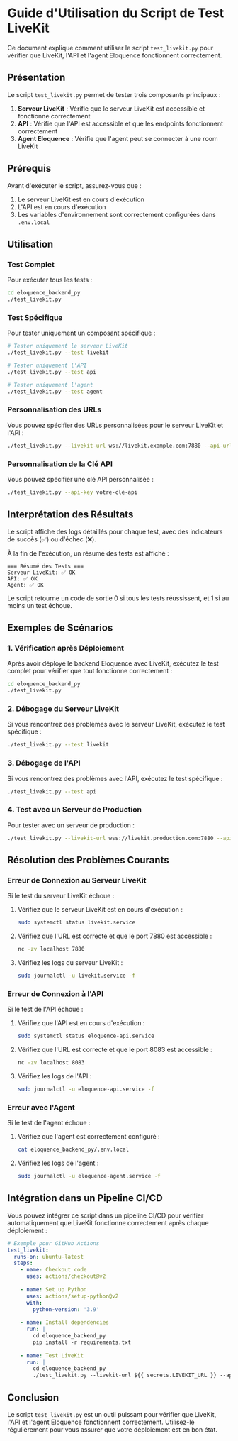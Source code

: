 # Guide d'Utilisation du Script de Test LiveKit

Ce document explique comment utiliser le script `test_livekit.py` pour vérifier que LiveKit, l'API et l'agent Eloquence fonctionnent correctement.

## Présentation

Le script `test_livekit.py` permet de tester trois composants principaux :

1. **Serveur LiveKit** : Vérifie que le serveur LiveKit est accessible et fonctionne correctement
2. **API** : Vérifie que l'API est accessible et que les endpoints fonctionnent correctement
3. **Agent Eloquence** : Vérifie que l'agent peut se connecter à une room LiveKit

## Prérequis

Avant d'exécuter le script, assurez-vous que :

1. Le serveur LiveKit est en cours d'exécution
2. L'API est en cours d'exécution
3. Les variables d'environnement sont correctement configurées dans `.env.local`

## Utilisation

### Test Complet

Pour exécuter tous les tests :

```bash
cd eloquence_backend_py
./test_livekit.py
```

### Test Spécifique

Pour tester uniquement un composant spécifique :

```bash
# Tester uniquement le serveur LiveKit
./test_livekit.py --test livekit

# Tester uniquement l'API
./test_livekit.py --test api

# Tester uniquement l'agent
./test_livekit.py --test agent
```

### Personnalisation des URLs

Vous pouvez spécifier des URLs personnalisées pour le serveur LiveKit et l'API :

```bash
./test_livekit.py --livekit-url ws://livekit.example.com:7880 --api-url http://api.example.com:8083
```

### Personnalisation de la Clé API

Vous pouvez spécifier une clé API personnalisée :

```bash
./test_livekit.py --api-key votre-clé-api
```

## Interprétation des Résultats

Le script affiche des logs détaillés pour chaque test, avec des indicateurs de succès (✅) ou d'échec (❌).

À la fin de l'exécution, un résumé des tests est affiché :

```
=== Résumé des Tests ===
Serveur LiveKit: ✅ OK
API: ✅ OK
Agent: ✅ OK
```

Le script retourne un code de sortie 0 si tous les tests réussissent, et 1 si au moins un test échoue.

## Exemples de Scénarios

### 1. Vérification après Déploiement

Après avoir déployé le backend Eloquence avec LiveKit, exécutez le test complet pour vérifier que tout fonctionne correctement :

```bash
cd eloquence_backend_py
./test_livekit.py
```

### 2. Débogage du Serveur LiveKit

Si vous rencontrez des problèmes avec le serveur LiveKit, exécutez le test spécifique :

```bash
./test_livekit.py --test livekit
```

### 3. Débogage de l'API

Si vous rencontrez des problèmes avec l'API, exécutez le test spécifique :

```bash
./test_livekit.py --test api
```

### 4. Test avec un Serveur de Production

Pour tester avec un serveur de production :

```bash
./test_livekit.py --livekit-url wss://livekit.production.com:7880 --api-url https://api.production.com
```

## Résolution des Problèmes Courants

### Erreur de Connexion au Serveur LiveKit

Si le test du serveur LiveKit échoue :

1. Vérifiez que le serveur LiveKit est en cours d'exécution :
   ```bash
   sudo systemctl status livekit.service
   ```

2. Vérifiez que l'URL est correcte et que le port 7880 est accessible :
   ```bash
   nc -zv localhost 7880
   ```

3. Vérifiez les logs du serveur LiveKit :
   ```bash
   sudo journalctl -u livekit.service -f
   ```

### Erreur de Connexion à l'API

Si le test de l'API échoue :

1. Vérifiez que l'API est en cours d'exécution :
   ```bash
   sudo systemctl status eloquence-api.service
   ```

2. Vérifiez que l'URL est correcte et que le port 8083 est accessible :
   ```bash
   nc -zv localhost 8083
   ```

3. Vérifiez les logs de l'API :
   ```bash
   sudo journalctl -u eloquence-api.service -f
   ```

### Erreur avec l'Agent

Si le test de l'agent échoue :

1. Vérifiez que l'agent est correctement configuré :
   ```bash
   cat eloquence_backend_py/.env.local
   ```

2. Vérifiez les logs de l'agent :
   ```bash
   sudo journalctl -u eloquence-agent.service -f
   ```

## Intégration dans un Pipeline CI/CD

Vous pouvez intégrer ce script dans un pipeline CI/CD pour vérifier automatiquement que LiveKit fonctionne correctement après chaque déploiement :

```yaml
# Exemple pour GitHub Actions
test_livekit:
  runs-on: ubuntu-latest
  steps:
    - name: Checkout code
      uses: actions/checkout@v2
    
    - name: Set up Python
      uses: actions/setup-python@v2
      with:
        python-version: '3.9'
    
    - name: Install dependencies
      run: |
        cd eloquence_backend_py
        pip install -r requirements.txt
    
    - name: Test LiveKit
      run: |
        cd eloquence_backend_py
        ./test_livekit.py --livekit-url ${{ secrets.LIVEKIT_URL }} --api-url ${{ secrets.API_URL }} --api-key ${{ secrets.API_KEY }}
```

## Conclusion

Le script `test_livekit.py` est un outil puissant pour vérifier que LiveKit, l'API et l'agent Eloquence fonctionnent correctement. Utilisez-le régulièrement pour vous assurer que votre déploiement est en bon état.